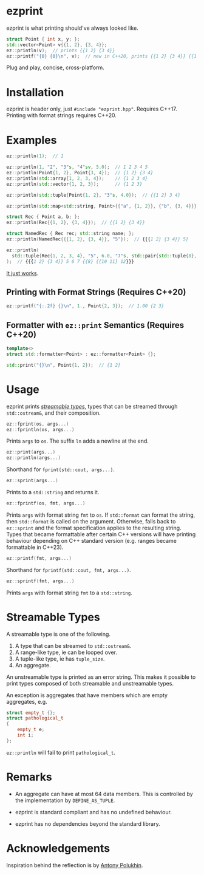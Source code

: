 # ezprint

ezprint is what printing should've always looked like.

```c++
struct Point { int x, y; };
std::vector<Point> v{{1, 2}, {3, 4}};
ez::println(v);  // prints {{1 2} {3 4}}
ez::printf("{0} {0}\n", v);  // new in C++20, prints {{1 2} {3 4}} {{1 2} {3 4}}
```

Plug and play, concise, cross-platform.

# Installation
ezprint is header only, just `#include "ezprint.hpp"`. Requires C++17.
Printing with format strings requires C++20.

# Examples

```c++
ez::println(1);  // 1

ez::println(1, "2", "3"s, "4"sv, 5.0);  // 1 2 3 4 5
ez::println(Point{1, 2}, Point{3, 4});  // {1 2} {3 4}
ez::println(std::array{1, 2, 3, 4});    // {1 2 3 4}
ez::println(std::vector{1, 2, 3});      // {1 2 3}

ez::println(std::tuple{Point{1, 2}, "3"s, 4.0});  // {{1 2} 3 4}

ez::println(std::map<std::string, Point>{{"a", {1, 2}}, {"b", {3, 4}}});  // {a: {1 2}  b: {3 4}}

struct Rec { Point a, b; };
ez::println(Rec{{1, 2}, {3, 4}});  // {{1 2} {3 4}}

struct NamedRec { Rec rec; std::string name; };
ez::println(NamedRec{{{1, 2}, {3, 4}}, "5"});  // {{{1 2} {3 4}} 5}

ez::println(
  std::tuple{Rec{1, 2, 3, 4}, "5", 6.0, "7"s, std::pair{std::tuple{8}, std::tuple{Point{10, 11}, "12"sv}}}
);  // {{{1 2} {3 4}} 5 6 7 {{8} {{10 11} 12}}}
```

[It just works](https://wandbox.org/permlink/8foWSB50ylQE3UAy).

## Printing with Format Strings (Requires C++20)
```c++
ez::printf("{:.2f} {}\n", 1., Point{2, 3});  // 1.00 {2 3}
```

## Formatter with `ez::print` Semantics (Requires C++20)
```c++
template<>
struct std::formatter<Point> : ez::formatter<Point> {};

std::print("{}\n", Point{1, 2});  // {1 2}
```

# Usage

ezprint prints [_streamable types_](#Streamable-Types), types that can be streamed through `std::ostream&`, and their composition.

```c++
ez::fprint(os, args...)
ez::fprintln(os, args...)
```
Prints `args` to `os`. The suffix `ln` adds a newline at the end.

```c++
ez::print(args...)
ez::println(args...)
```
Shorthand for `fprint(std::cout, args...)`.

```c++
ez::sprint(args...)
```
Prints to a `std::string` and returns it.

```c++
ez::fprintf(os, fmt, args...)
```
Prints `args` with format string `fmt` to `os`.
If `std::format` can format the string, then `std::format` is called on the argument.
Otherwise, falls back to `ez::sprint` and the format specification applies to the resulting string.
Types that became formattable after certain C++ versions will have printing behaviour depending on C++ standard version (e.g. ranges became formattable in C++23).

```c++
ez::printf(fmt, args...)
```
Shorthand for `fprintf(std::cout, fmt, args...)`.

```c++
ez::sprintf(fmt, args...)
```
Prints `args` with format string `fmt` to a `std::string`.

# Streamable Types

A streamable type is one of the following.

1. A type that can be streamed to `std::ostream&`.
2. A range-like type, ie can be looped over.
3. A tuple-like type, ie has `tuple_size`.
4. An aggregate.

An unstreamable type is printed as an error string. This makes it possible to print types composed of both streamable and unstreamable types.

An exception is aggregates that have members which are empty aggregates, e.g.
```c++
struct empty_t {};
struct pathological_t
{
    empty_t e;
    int i;
};
```
`ez::println` will fail to print `pathological_t`.

# Remarks

* An aggregate can have at most 64 data members. This is controlled by the implementation by `DEFINE_AS_TUPLE`.

* ezprint is standard compliant and has no undefined behaviour.

* ezprint has no dependencies beyond the standard library.

# Acknowledgements
Inspiration behind the reflection is by [Antony Polukhin](https://www.youtube.com/watch?v=abdeAew3gmQ).
